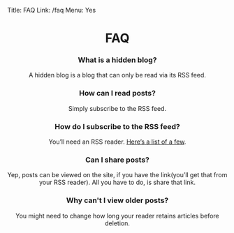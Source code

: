 Title: FAQ
Link: /faq
Menu: Yes

<center>

# FAQ

### What is a hidden blog?

A hidden blog is a blog that can only be read via its RSS feed. 

### How can I read posts?

Simply subscribe to the RSS feed. 

### How do I subscribe to the RSS feed?

You’ll need an RSS reader. [Here’s a list of a few](https://bloggingwizard.com/free-rss-feed-readers/). 

### Can I share posts?

Yep, posts can be viewed on the site, if you have the link(you’ll get that from your RSS reader). All you have to do, is share that link. 

### Why can't I view older posts?

You might need to change how long your reader retains articles before deletion.

</center>